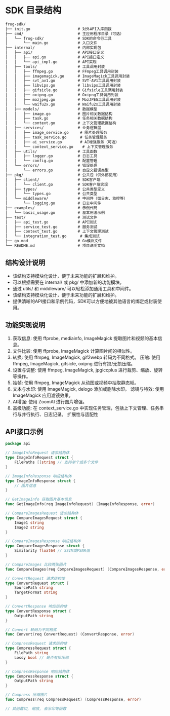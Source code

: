 # SDK 目录结构
```md
frog-sdk/
├── init.go                     # 对外API入库函数
├── cmd/                        # 主应用程序目录（可选）
│   └── frog-sdk/               # SDK的命令行工具
│       └── main.go             # 入口文件
├── internal/                   # 内部实现包
│   ├── api/                    # API接口定义
│   │   ├── api.go              # API接口定义
│   │   └── api_impl.go         # API实现
│   ├── tools/                  # 工具调用封装
│   │   ├── ffmpeg.go           # FFmpeg工具调用封装
│   │   ├── imagemagick.go      # ImageMagick工具调用封装
│   │   ├── svt_av1.go          # SVT-AV1工具调用封装
│   │   ├── libvips.go          # libvips工具调用封装
│   │   ├── gifsicle.go         # Gifsicle工具调用封装
│   │   ├── oxipng.go           # Oxipng工具调用封装
│   │   ├── mozjpeg.go          # MozJPEG工具调用封装
│   │   └── waifu2x.go          # Waifu2x工具调用封装
│   ├── models/                 # 数据模型
│   │   ├── image.go            # 图片相关数据结构
│   │   ├── task.go             # 任务相关数据结构
│   │   └── context.go          # 上下文管理数据结构
│   ├── services/               # 业务逻辑层
│   │   ├── image_service.go     # 图片处理服务
│   │   ├── task_service.go      # 任务管理服务
│   │   ├── ai_service.go        # AI增强服务（可选）
│   │   └── context_service.go    # 上下文管理服务
│   ├── utils/                  # 工具函数
│   │   ├── logger.go           # 日志工具
│   │   └── config.go           # 配置管理
│   └── errors/                 # 错误处理
│       └── errors.go           # 自定义错误类型
├── pkg/                        # 公共包（供外部使用）
│   ├── client/                 # SDK客户端
│   │   └── client.go           # SDK客户端实现
│   ├── types/                  # 公共类型定义
│   │   └── types.go            # 公共类型
│   └── middleware/             # 中间件（如日志、监控等）
│       └── logging.go          # 日志中间件
├── examples/                   # 示例代码
│   └── basic_usage.go          # 基本用法示例
├── test/                       # 测试文件
│   ├── api_test.go             # API测试
│   ├── service_test.go         # 服务测试
│   ├── context_test.go         # 上下文管理测试
│   └── integration_test.go      # 集成测试
├── go.mod                      # Go模块文件
└── README.md                   # 项目说明文档
```

## 结构设计说明
- 该结构支持模块化设计，便于未来功能的扩展和维护。
- 可以根据需要在 internal/ 或 pkg/ 中添加新的功能模块。
- 通过 utils/ 和 middleware/ 可以轻松添加通用工具和中间件。
- 该结构支持模块化设计，便于未来功能的扩展和维护。
- 提供清晰的API接口和示例代码，SDK可以方便地被其他语言的绑定或封装使用。

## 功能实现说明
1. 获取信息: 使用 ffprobe, mediainfo, ImageMagick 提取图片和视频的基本信息。
2. 文件比较: 使用 ffprobe, ImageMagick 计算图片间的相似性。
3. 转换: 使用 ffmpeg, ImageMagick, gif2webp 转码为不同格式。
压缩: 使用 ffmpeg, ImageMagick, gifsicle, oxipng 进行有损/无损压缩。
5. 设置与调整: 使用 ffmpeg, ImageMagick, jpgiccplus 进行裁剪、缩放、旋转等操作。
6. 抽帧: 使用 ffmpeg, ImageMagick 从动图或视频中抽取静态帧。
7. 文本与水印: 使用 ImageMagick, delogo 添加或删除水印。
滤镜与特效: 使用 ImageMagick 应用滤镜效果。
9. AI增强: 使用 ZoomAI 进行图片增强。
10. 高级功能: 在 context_service.go 中实现任务管理，包括上下文管理、任务串行与并行执行、日志记录。
扩展性与适配性

## API接口示例
```go
package api

// ImageInfoRequest 请求结构体
type ImageInfoRequest struct {
    FilePaths []string // 支持单个或多个文件
}

// ImageInfoResponse 响应结构体
type ImageInfoResponse struct {
    // 图片信息
}

// GetImageInfo 获取图片基本信息
func GetImageInfo(req ImageInfoRequest) (ImageInfoResponse, error)

// CompareImagesRequest 请求结构体
type CompareImagesRequest struct {
    Image1 string
    Image2 string
}

// CompareImagesResponse 响应结构体
type CompareImagesResponse struct {
    Similarity float64 // SSIM或PSNR值
}

// CompareImages 比较两张图片
func CompareImages(req CompareImagesRequest) (CompareImagesResponse, error)

// ConvertRequest 请求结构体
type ConvertRequest struct {
    SourcePath string
    TargetFormat string
}

// ConvertResponse 响应结构体
type ConvertResponse struct {
    OutputPath string
}

// Convert 转码为不同格式
func Convert(req ConvertRequest) (ConvertResponse, error)

// CompressRequest 请求结构体
type CompressRequest struct {
    FilePath string
    Lossy bool // 是否有损压缩
}

// CompressResponse 响应结构体
type CompressResponse struct {
    OutputPath string
}

// Compress 压缩图片
func Compress(req CompressRequest) (CompressResponse, error)

// 其他裁切, 缩放, 去水印等函数
```
